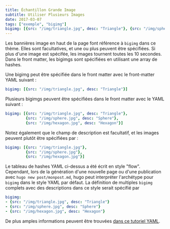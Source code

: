 ```yaml
---
title: Échantillon Grande Image
subtitle: Utiliser Plusieurs Images
date: 2017-03-07
tags: ["exemple", "bigimg"]
bigimg: [{src: "/img/triangle.jpg", desc: "Triangle"}, {src: "/img/sphere.jpg", desc: "Sphère"}, {src: "/img/hexagon.jpg", desc: "Hexagon"}]
---
```


Les bannières image en haut de la page font référence à `bigimg` dans ce thème. Elles sont facultatives, et une ou plus peuvent être spécifiées. Si plus d'une image est spécifée, les images tournent toutes les 10 secondes. Dans le front matter, les bigimgs sont spécifiées en utilisant une array de hashes.

<!--more-->

Une bigimg peut être spécifiée dans le front matter avec le front-matter YAML suivant :
```yaml
bigimg: [{src: "/img/triangle.jpg", desc: "Triangle"}]
```

Plusieurs bigimgs peuvent être spécifiées dans le front matter avec le YAML suivant :
```yaml
bigimg: [{src: "/img/triangle.jpg", desc: "Triangle"}, 
         {src: "/img/sphere.jpg", desc: "Sphere"}, 
         {src: "/img/hexagon.jpg", desc: "Hexagon"}]
```

Notez également que le champ de description est facultatif, et les images peuvent plutôt être spécifiées par :

```yaml
bigimg: [{src: "/img/triangle.jpg"}, 
         {src: "/img/sphere.jpg"}, 
         {src: "/img/hexagon.jpg"}]
```

Le tableau de hashes YAML ci-dessus a été écrit en style "flow". Cependant, lors de la génération d'une nouvelle page ou d'une publication avec `hugo new post/monpost.md`, hugo peut interpréter l'archétype pour `bigimg` dans le style YAML par défaut. La définition de multiples `bigimg` complets avec des descriptions dans ce style serait spécifié par 

```yaml
bigimg: 
- {src: "/img/triangle.jpg", desc: "Triangle"}
- {src: "/img/sphere.jpg", desc: "Sphere"}
- {src: "/img/hexagon.jpg", desc: "Hexagon"}
```

De plus amples informations peuvent être trouvées  [dans ce tutoriel YAML](https://rhnh.net/2011/01/31/yaml-tutorial/).